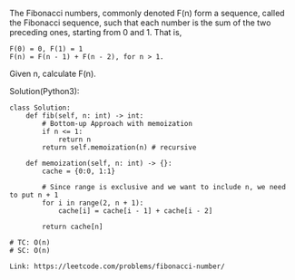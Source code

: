 The Fibonacci numbers, commonly denoted F(n) form a sequence, called the Fibonacci sequence, such that each number is the sum of the two preceding ones, starting from 0 and 1. That is,
```
F(0) = 0, F(1) = 1
F(n) = F(n - 1) + F(n - 2), for n > 1.
```
Given n, calculate F(n).

Solution(Python3):
```
class Solution:
    def fib(self, n: int) -> int:
        # Bottom-up Approach with memoization
        if n <= 1:
            return n
        return self.memoization(n) # recursive
        
    def memoization(self, n: int) -> {}:
        cache = {0:0, 1:1}
        
        # Since range is exclusive and we want to include n, we need to put n + 1
        for i in range(2, n + 1):
            cache[i] = cache[i - 1] + cache[i - 2]
            
        return cache[n]
        
# TC: O(n)
# SC: O(n)
```
```
Link: https://leetcode.com/problems/fibonacci-number/

```
